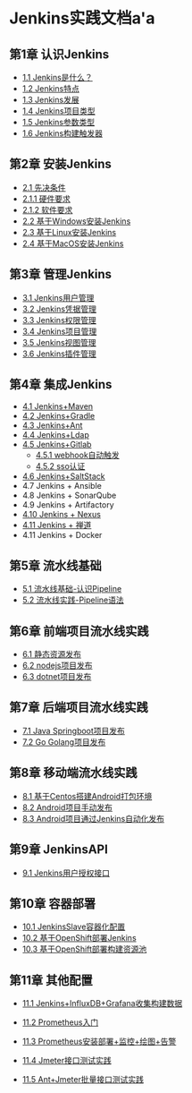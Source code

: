 # Jenkins实践文档a'a

## 第1章 认识Jenkins

- [1.1  Jenkins是什么？](chapter/第一章-认识Jenkins.md)
- [1.2  Jenkins特点](chapter/第一章-认识Jenkins.md)
- [1.3  Jenkins发展](chapter/第一章-认识Jenkins.md)
- [1.4  Jenkins项目类型](chapter/第一章-认识Jenkins.md)
- [1.5  Jenkins参数类型](chapter/第一章-认识Jenkins.md)
- [1.6  Jenkins构建触发器](chapter/第一章-认识Jenkins.md)

## 第2章 安装Jenkins

- [2.1  先决条件](chapter/第二章-安装Jenkins.md)
 -  [2.1.1 硬件要求](chapter/第二章-安装Jenkins.md)
 -  [2.1.2 软件要求](chapter/第二章-安装Jenkins.md)
- [2.2  基于Windows安装Jenkins](chapter/第二章-安装Jenkins.md)
- [2.3  基于Linux安装Jenkins](chapter/第二章-安装Jenkins.md)
- [2.4  基于MacOS安装Jenkins](chapter/第二章-安装Jenkins.md)

## 第3章 管理Jenkins
- [3.1  Jenkins用户管理](chapter/第三章-管理Jenkins(一).md)
- [3.2  Jenkins凭据管理](chapter/第三章-管理Jenkins(一).md)
- [3.3  Jenkins权限管理](chapter/第三章-管理Jenkins(一).md)
- [3.4  Jenkins项目管理](chapter/第四章-管理Jenkins(二).md)
- [3.5  Jenkins视图管理](chapter/第四章-管理Jenkins(二).md)
- [3.6  Jenkins插件管理](chapter/第四章-管理Jenkins(二).md)

## 第4章 集成Jenkins
- [4.1  Jenkins+Maven](chapter/第五章-集成Jenkins(一).md)
- [4.2  Jenkins+Gradle](chapter/第五章-集成Jenkins(一).md)
- [4.3  Jenkins+Ant](chapter/第五章-集成Jenkins(一).md)
- [4.4  Jenkins+Ldap](chapter/第六章-集成Jenkins(二).md)
- [4.5  Jenkins+Gitlab](chapter/第七章-集成Jenkins(三).md)
   - [ 4.5.1 webhook自动触发](chapter/第七章-集成Jenkins(三).md)
   -  [4.5.2 sso认证](chapter/第七章-集成Jenkins(三).md)
- [4.6 Jenkins+SaltStack](chapter/第八章-集成Jenkins(四).md)
- 4.7 Jenkins + Ansible
- 4.8 Jenkins + SonarQube
- 4.9 Jenkins + Artifactory
- [4.10 Jenkins + Nexus](chapter/Jenkins-nexus.md)
- [4.11 Jenkins + 禅道](chapter/Jenkins-zbox.md)
- 4.11 Jenkins + Docker

## 第5章 流水线基础

- [5.1 流水线基础-认识Pipeline](chapter/第九章-流水线实践(一).md)
- [5.2 流水线实践-Pipeline语法](chapter/第十章-流水线实践(二).md)


## 第6章 前端项目流水线实践
- [6.1 静态资源发布](chapter/第十一章-流水线实践(三).md)
- [6.2 nodejs项目发布](chapter/第十二章-流水线实践(四).md)
- [6.3 dotnet项目发布](chapter/dotnet项目流水线.md)

## 第7章 后端项目流水线实践
 - [7.1 Java Springboot项目发布](chapter/springboot项目流水线.md)
 - [7.2 Go Golang项目发布](chapter/Golang项目流水线.md)

## 第8章 移动端流水线实践
 -  [8.1 基于Centos搭建Android打包环境](chapter/android/Android打包环境.md)
 -  [8.2 Android项目手动发布](chapter/android/Android发布(手动).md)
 -  [8.3 Android项目通过Jenkins自动化发布](chapter/android/AndroidJenkins发布流水线.md)

## 第9章 JenkinsAPI
 - [9.1 Jenkins用户授权接口](chapter/Jenkins脚本自动授权.md)

## 第10章 容器部署
 - [10.1 JenkinsSlave容器化配置](chapter/JenkinsSlave容器化配置.md)
 - [10.2 基于OpenShift部署Jenkins](chapter/Jenkins-in-Openshift.md)
 - [10.3 基于OpenShift部署构建资源池](chapter/openshift-jenkins/基于OpenShit搭建Jenkins构建资源池.md)


 ## 第11章 其他配置
 - [ 11.1 Jenkins+InfluxDB+Grafana收集构建数据 ](chapter/Jenkins+InfluxDB+Grafana收集构建数据.md)

 - [ 11.2 Prometheus入门 ](chapter/Prometheus入门.md)
 - [ 11.3 Prometheus安装部署+监控+绘图+告警](chapter/Prometheus安装部署+监控+绘图+告警.md)
 - [ 11.4 Jmeter接口测试实践 ](chapter/jmeter01/Jmeter接口测试.md)
 - [ 11.5 Ant+Jmeter批量接口测试实践 ](chapter/ant+jmeter/AntJmeter接口测试.md)
